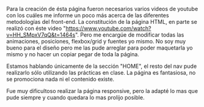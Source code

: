 Para la creación de ésta página fueron necesarios varios videos de youtube
con los cuáles me informe un poco más acerca de las diferentes metodologías
del front-end. La constitución de la página HTML, en parte se realizó con éste video
"https://www.youtube.com/watch?v=HH_SMpxV7qQ&t=1464s". Pero me encargúe de modificar
todas las animaciones, posiciones, flexbox/grid y fuentes yo mismo. No soy muy bueno para
el diseño pero me las pude arreglar para poder maquetarla yo mismo y no hacer un
copiar pegar de toda la página.

Estamos hablando únicamente de la sección "HOME", el resto del nav pude
realizarlo sólo utilizando las prácticas en clase.
La página es fantasiosa, no se promociona nada ni el contenido existe.

Fue muy dificultoso realizar la página responsive, pero la adapté lo mas que pude
siempre y cuando quedara lo mas prolijo posible.
